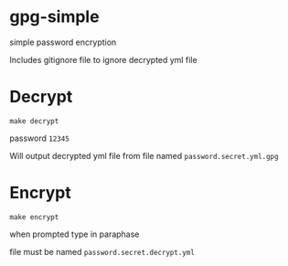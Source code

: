 # gpg-simple
simple password encryption

Includes gitignore file to ignore decrypted yml file

# Decrypt
`make decrypt`

password `12345`

Will output decrypted yml file from file named
`password.secret.yml.gpg`


# Encrypt
`make encrypt`

when prompted type in paraphase


file must be named
`password.secret.decrypt.yml` 
